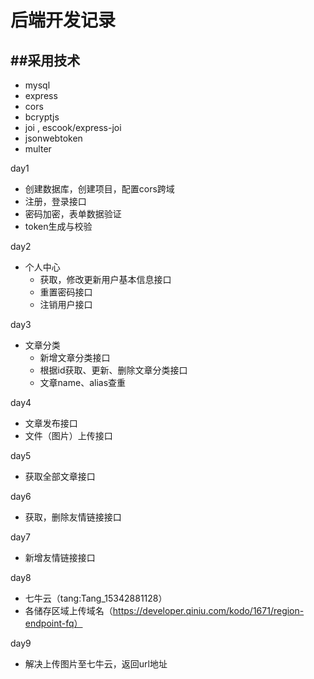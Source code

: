 # 后端开发记录

## ##采用技术

* mysql
* express
* cors
* bcryptjs
* joi , escook/express-joi
* jsonwebtoken
* multer

day1
* 创建数据库，创建项目，配置cors跨域
* 注册，登录接口
* 密码加密，表单数据验证
* token生成与校验

day2
* 个人中心
  - 获取，修改更新用户基本信息接口
  - 重置密码接口
  - 注销用户接口

day3
* 文章分类
  - 新增文章分类接口
  - 根据id获取、更新、删除文章分类接口
  - 文章name、alias查重

day4
* 文章发布接口
* 文件（图片）上传接口

day5 
* 获取全部文章接口

day6
* 获取，删除友情链接接口

day7
* 新增友情链接接口

day8
* 七牛云（tang:Tang_15342881128）
* 各储存区域上传域名（https://developer.qiniu.com/kodo/1671/region-endpoint-fq）

day9
* 解决上传图片至七牛云，返回url地址
